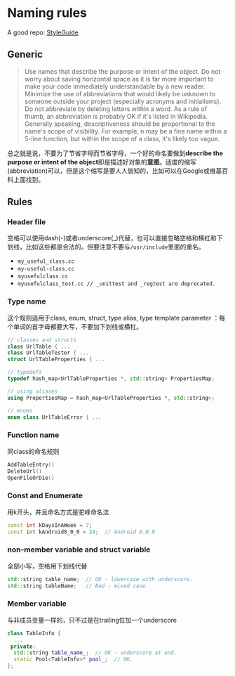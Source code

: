 # Naming rules

A good repo: [StyleGuide](https://github.com/google/styleguide)

## Generic

> Use names that describe the purpose or intent of the object. Do not worry about saving horizontal space as it is far more important to make your code immediately understandable by a new reader. Minimize the use of abbreviations that would likely be unknown to someone outside your project (especially acronyms and initialisms). Do not abbreviate by deleting letters within a word. As a rule of thumb, an abbreviation is probably OK if it's listed in Wikipedia. Generally speaking, descriptiveness should be proportional to the name's scope of visibility. For example, n may be a fine name within a 5-line function, but within the scope of a class, it's likely too vague.

总之就是说，不要为了节省字母而节省字母，一个好的命名要做到**describe the purpose or intent of the object**即是描述好对象的**意图**。适度的缩写(abbreviation)可以，但是这个缩写是要人人皆知的，比如可以在Google或维基百科上面找到。

## Rules

### Header file

空格可以使用dash(-)或者underscore(_)代替，也可以直接忽略空格和横杠和下划线，比如这些都是合法的。但要注意不要与`/usr/include`里面的重名。

- `my_useful_class.cc`
- `my-useful-class.cc`
- `myusefulclass.cc`
- `myusefulclass_test.cc // _unittest and _regtest are deprecated.`

### Type name

这个规则适用于class, enum, struct, type alias, type template parameter ：每个单词的首字母都要大写，不要加下划线或横杠。

```cpp
// classes and structs
class UrlTable { ...
class UrlTableTester { ...
struct UrlTableProperties { ...

// typedefs
typedef hash_map<UrlTableProperties *, std::string> PropertiesMap;

// using aliases
using PropertiesMap = hash_map<UrlTableProperties *, std::string>;

// enums
enum class UrlTableError { ...
```

### Function name

同class的命名规则

```cpp
AddTableEntry()
DeleteUrl()
OpenFileOrDie()
```

### Const and Enumerate

用k开头，并且命名方式是驼峰命名法

```cpp
const int kDaysInAWeek = 7;
const int kAndroid8_0_0 = 24;  // Android 8.0.0
```

### non-member variable and struct variable

全部小写，空格用下划线代替

```cpp
std::string table_name;  // OK - lowercase with underscore.
std::string tableName;   // Bad - mixed case.
```

### Member variable

与非成员变量一样的，只不过是在trailing位加一个underscore

```cpp
class TableInfo {
  ...
 private:
  std::string table_name_;  // OK - underscore at end.
  static Pool<TableInfo>* pool_;  // OK.
};
```
